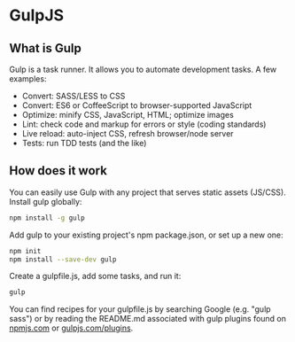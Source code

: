 # GulpJS

## What is Gulp

Gulp is a task runner. It allows you to automate development tasks. A few examples:

- Convert: SASS/LESS to CSS
- Convert: ES6 or CoffeeScript to browser-supported JavaScript
- Optimize: minify CSS, JavaScript, HTML; optimize images
- Lint: check code and markup for errors or style (coding standards)
- Live reload: auto-inject CSS, refresh browser/node server
- Tests: run TDD tests (and the like)

## How does it work

You can easily use Gulp with any project that serves static assets (JS/CSS).
Install gulp globally:

```bash
npm install -g gulp
```

Add gulp to your existing project's npm package.json, or set up a new one:

```bash
npm init
npm install --save-dev gulp
```

Create a gulpfile.js, add some tasks, and run it:

```bash
gulp
```

You can find recipes for your gulpfile.js by searching Google (e.g. "gulp sass") or by reading the README.md associated with gulp plugins found on [npmjs.com](https://www.npmjs.com/) or [gulpjs.com/plugins](http://gulpjs.com/plugins/).
